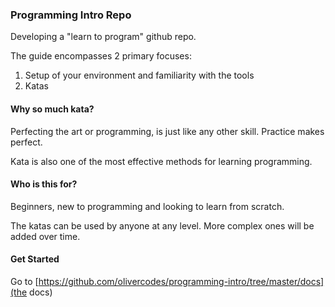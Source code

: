 ### Programming Intro Repo

Developing a "learn to program" github repo.

The guide encompasses 2 primary focuses:

1. Setup of your environment and familiarity with the tools
2. Katas

#### Why so much kata?

Perfecting the art or programming, is just like any other skill. Practice makes perfect.

Kata is also one of the most effective methods for learning programming.

#### Who is this for?

Beginners, new to programming and looking to learn from scratch.

The katas can be used by anyone at any level. More complex ones will be added over time. 

#### Get Started

Go to [https://github.com/olivercodes/programming-intro/tree/master/docs](the docs)
